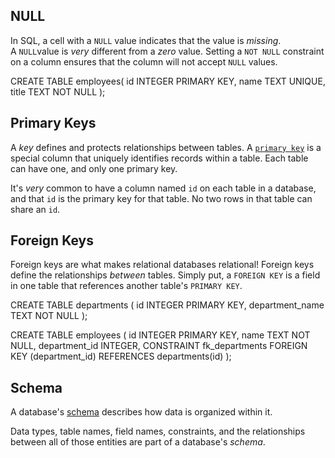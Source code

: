 ## NULL 
In SQL, a cell with a `NULL` value indicates that the value is _missing_. A `NULL`value is _very_ different from a _zero_ value. Setting a `NOT NULL` constraint on a column ensures that the column will not accept `NULL` values.

CREATE TABLE employees(
    id INTEGER PRIMARY KEY,
    name TEXT UNIQUE,
    title TEXT NOT NULL
);
## Primary Keys
A _key_ defines and protects relationships between tables. A [`primary key`](https://en.wikipedia.org/wiki/Primary_key) is a special column that uniquely identifies records within a table. Each table can have one, and only one primary key.

It's _very_ common to have a column named `id` on each table in a database, and that `id` is the primary key for that table. No two rows in that table can share an `id`.

## Foreign Keys

Foreign keys are what makes relational databases relational! Foreign keys define the relationships _between_ tables. Simply put, a `FOREIGN KEY` is a field in one table that references another table's `PRIMARY KEY`.

CREATE TABLE departments (
    id INTEGER PRIMARY KEY,
    department_name TEXT NOT NULL
);

CREATE TABLE employees (
    id INTEGER PRIMARY KEY,
    name TEXT NOT NULL,
    department_id INTEGER,
    CONSTRAINT fk_departments
    FOREIGN KEY (department_id)
    REFERENCES departments(id)
);

## Schema

A database's [schema](https://www.ibm.com/think/topics/database-schema) describes how data is organized within it.

Data types, table names, field names, constraints, and the relationships between all of those entities are part of a database's _schema_.